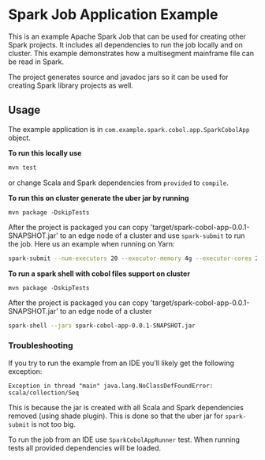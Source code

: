# Spark Job Application Example

This is an example Apache Spark Job that can be used for creating other Spark projects. It includes all dependencies to run the job locally and on cluster.
This example demonstrates how a multisegment mainframe file can be read in Spark.

The project generates source and javadoc jars so it can be used for creating Spark library projects as well.

## Usage 

The example application is in `com.example.spark.cobol.app.SparkCobolApp` object.

**To run this locally use**
```sh
mvn test
```
or change Scala and Spark dependencies from `provided` to `compile`.

**To run this on cluster generate the uber jar by running**
```
mvn package -DskipTests
```
After the project is packaged you can copy 'target/spark-cobol-app-0.0.1-SNAPSHOT.jar'
to an edge node of a cluster and use `spark-submit` to run the job. Here us an example when running on Yarn:

```sh
spark-submit --num-executors 20 --executor-memory 4g --executor-cores 2 --master yarn --deploy-mode client --driver-cores 4 --driver-memory 4G --conf 'spark.yarn.executor.memoryOverhead=512' --class com.example.spark.cobol.app.SparkCobolApp spark-cobol-app-0.0.1-SNAPSHOT.jar
```

**To run a spark shell with cobol files support on cluster**

```
mvn package -DskipTests
```

After the project is packaged you can copy 'target/spark-cobol-app-0.0.1-SNAPSHOT.jar'
to an edge node of a cluster

```sh
spark-shell --jars spark-cobol-app-0.0.1-SNAPSHOT.jar
```


### Troubleshooting
If you try to run the example from an IDE you'll likely get the following exception: 

```Exception in thread "main" java.lang.NoClassDefFoundError: scala/collection/Seq```

This is because the jar is created with all Scala and Spark dependencies removed (using shade plugin). This is done so that the uber jar for `spark-submit` is not too big.

To run the job from an IDE use `SparkCobolAppRunner` test. When running tests all provided dependencies will be loaded.
